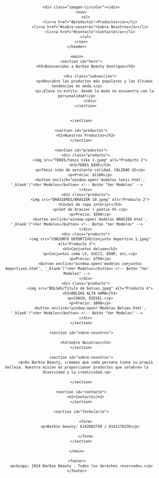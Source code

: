 <!DOCTYPE html>
<html lang="es">
<head>
    <meta charset="UTF-8">
    <meta name="viewport" content="width=device-width, initial-scale=1.0">
    <title>Barbie Beauty</title>
    <link rel="stylesheet" href="styles.css"> <!-- Puedes crear un archivo CSS para estilos -->
</head>
<body>
    <header>
        
        <div class="imagen-circular"></div>
        <nav>
            <ul>
                <li><a href="#productos">Productos</a></li>
                <li><a href="#sobre-nosotros">Sobre Nosotros</a></li>
                <li><a href="#contacto">Contacto</a></li>
            </ul>
        </nav>
    </header>

    <main>
        <section id="hero">
            <h5>Bienvenidos a Barbie Beauty boutique</h5>
               
                <div class="subseccion">
                    <p>Descubre los productos más populares y las últimas tendencias en moda.</p>
                    <p>¡Eleva tu estilo: donde la moda se encuentra con la personalidad!</p>
                </div>
            </section>
             
            
        </section>

        <section id="productos">
            <h2>Nuestros Productos</h2>
        </section>
        
        <section id="productos">
            <div class="producto">
                <img src="TENIS/tenis nike 1.jpeg" alt="Producto 1">
                <h3>TENIS NIKE</h3>
                <p>Tenis nike de excelente calidad. CALIDAD G5</p>
                <p>Precio: $1100</p>
                <button onclick="window.open('modelos tenis.html', '_blank')">Ver Modelos</button> <!-- Botón "Ver Modelos" -->
            </div>
            <div class="producto">
                <img src="BRASIERES/BRASIER 10.jpeg" alt="Producto 2">
                <h3>Set de ropa interior</h3>
                <p>Set de brasier + pantie VS.</p>
                <p>Precio: $500</p>
                <button onclick="window.open('modelos BRASIER.html', '_blank')">Ver Modelos</button> <!-- Botón "Ver Modelos" -->
            </div>
            <div class="producto">
                <img src="CONJUNTO DEPORTIVO/Conjunto deportivo 1.jpeg" alt="Producto 3">
                <h3>Conjuntos deluxe</h3>
                <p>Conjuntos como LV, GUCCI, DIOR, etc.</p>
                <p>Precio: $750</p>
                <button onclick="window.open('modelos conjuntos deportivos.html', '_blank')">Ver Modelos</button> <!-- Botón "Ver Modelos" -->
            </div>
            <div class="producto">
                <img src="BOLSAS/Titulo de bolsas.jpeg" alt="Producto 4">
                <h3>BOLSAS ALTA GAMA</h3>
                <p>COACH, DIESEL.</p>
                <p>Precio: $800</p>
                <button onclick="window.open('Modelos Bolsas.html', '_blank')">Ver Modelos</button> <!-- Botón "Ver Modelos" -->
            </div>
        </section>

        <section id="sobre-nosotros">
            
            <h2>Sobre Nosotros</h2>
        </section>

        <section id="sobre-nosotros">
            <p>En Barbie Beauty, creemos que cada persona tiene su propia belleza. Nuestra misión es proporcionar productos que celebren la diversidad y la creatividad.<p>

        </section>

        <section id="contacto">
            <h2>Contacto</h2>
        </section>
        
        <section id="formulario">

            <form>
                <p>Barbie beauty: 6142082750 / 6141170236</p>

            </form>
        </section>
        
    </main>

    <footer>
        <p>&copy; 2024 Barbie Beauty . Todos los derechos reservados.</p>
    </footer>
</body>
</html>
